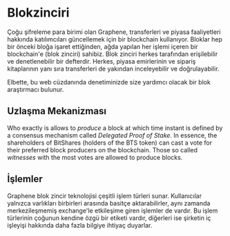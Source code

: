# Blokzinciri

Çoğu şifreleme para birimi olan Graphene, transferleri ve piyasa faaliyetleri hakkında katılımcıları güncellemek için bir blockchain kullanıyor. Bloklar hep bir önceki bloğa işaret ettiğinden, ağda yapılan her işlemi içeren bir blockchain'e (blok zinciri) sahibiz. Blok zinciri herkes tarafından erişilebilir ve denetlenebilir bir defterdir. Herkes, piyasa emirlerinin ve sipariş kitaplarının yanı sıra transferleri de yakından inceleyebilir ve doğrulayabilir.

Elbette, bu web cüzdanında denetiminizde size yardımcı olacak bir blok araştırmacı bulunur.

## Uzlaşma Mekanizması

Who exactly is allows to *produce* a block at which time instant is defined by a consensus mechanism called *Delegated Proof of Stake*. In essence, the shareholders of BitShares (holders of the BTS token) can cast a vote for their preferred block producers on the blockchain. Those so called *witnesses* with the most votes are allowed to produce blocks.

## İşlemler

Graphene blok zincir teknolojisi çeşitli işlem türleri sunar. Kullanıcılar yalnızca varlıkları birbirleri arasında basitçe aktarabilirler, aynı zamanda merkezileşmemiş exchange'le etkileşime giren işlemler de vardır. Bu işlem türlerinin çoğunun kendine özgü bir etiketi vardır, diğerleri ise şirketin iç işleyişi hakkında daha fazla bilgiye ihtiyaç duyarlar.